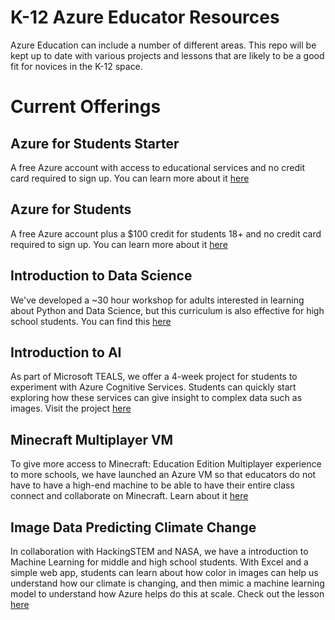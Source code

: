# K-12 Azure Educator Resources
Azure Education can include a number of different areas. This repo will be kept up to date with various projects and lessons
that are likely to be a good fit for novices in the K-12 space.

# Current Offerings
## Azure for Students Starter
A free Azure account with access to educational services and no credit card required to sign up. You can learn more about
it [here](https://azure.microsoft.com/en-us/free/students/starter/)

## Azure for Students
A free Azure account plus a $100 credit for students 18+ and no credit card required to sign up. You can learn more about it
[here](https://azure.microsoft.com/en-us/free/students/)

## Introduction to Data Science
We've developed a ~30 hour workshop for adults interested in learning about Python and Data Science, but this curriculum is also
effective for high school students. You can find this [here](https://github.com/microsoft/computerscience/tree/master/Educator%20Resources/Reactor%20Workshops/Data%20Science)

## Introduction to AI
As part of Microsoft TEALS, we offer a 4-week project for students to experiment with Azure Cognitive Services. Students
can quickly start exploring how these services can give insight to complex data such as images. Visit the project
[here](https://github.com/microsoft/computerscience/tree/master/Educator%20Resources/TEALS)

## Minecraft Multiplayer VM
To give more access to Minecraft: Education Edition Multiplayer experience to more schools, we have launched an Azure VM so that
educators do not have to have a high-end machine to be able to have their entire class connect and collaborate on Minecraft. 
Learn about it [here](https://azure.microsoft.com/en-us/blog/host-multiplayer-minecraft-education-edition-on-azure-virtual-machines/)

## Image Data Predicting Climate Change
In collaboration with HackingSTEM and NASA, we have a introduction to Machine Learning for middle and high school students. With
Excel and a simple web app, students can learn about how color in images can help us understand how our climate is changing, 
and then mimic a machine learning model to understand how Azure helps do this at scale. Check out the lesson [here](https://preview.education.microsoft.com/hackingStem/lesson/nv3zo6ad)
